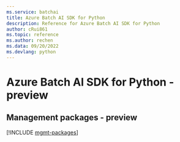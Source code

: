 ```yaml
---
ms.service: batchai
title: Azure Batch AI SDK for Python
description: Reference for Azure Batch AI SDK for Python
author: cRui861
ms.topic: reference
ms.author: rechen
ms.data: 09/20/2022
ms.devlang: python
---
```

# Azure Batch AI SDK for Python - preview

## Management packages - preview
[!INCLUDE [mgmt-packages](batch-ai-mgmt-index.md)]
